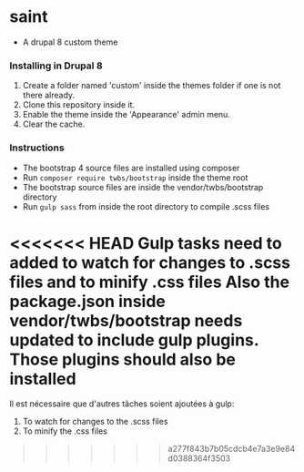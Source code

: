 # saint
- A drupal 8 custom theme

### Installing in Drupal 8
1. Create a folder named 'custom' inside the themes folder if one is not there already.
2. Clone this repository inside it.
3. Enable the theme inside the 'Appearance' admin menu.
4. Clear the cache.

### Instructions
- The bootstrap 4 source files are installed using composer
- Run ``composer require twbs/bootstrap`` inside the theme root
- The bootstrap source files are inside the vendor/twbs/bootstrap directory
- Run ``gulp sass`` from inside the root directory to compile .scss files

<<<<<<< HEAD
 Gulp tasks need to added to watch for changes to .scss files
 and to minify .css files
 Also the package.json inside vendor/twbs/bootstrap needs updated to include
 gulp plugins. Those plugins should also be installed
=======
Il est nécessaire que d'autres tâches soient ajoutées à gulp:
1. To watch for changes to the .scss files
2. To minify the .css files
>>>>>>> a277f843b7b05cdcb4e7a3e9e84d0388364f3503



